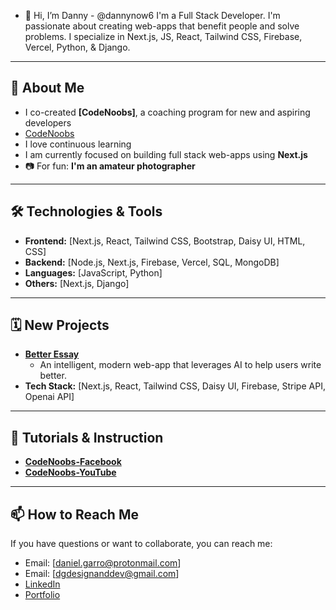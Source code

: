 - 👋 Hi, I’m Danny - @dannynow6
I'm a Full Stack Developer. I'm passionate about creating web-apps that benefit people and solve problems. I specialize in Next.js, JS, React, Tailwind CSS, Firebase, Vercel, Python, & Django.

---

## 🚀 About Me 
- I co-created **[CodeNoobs]**, a coaching program for new and aspiring developers
- [CodeNoobs](https://codenoobs.io/)
- I love continuous learning
- I am currently focused on building full stack web-apps using **Next.js**
- 📷 For fun: **I'm an amateur photographer**

---

## 🛠️ Technologies & Tools
- **Frontend:** [Next.js, React, Tailwind CSS, Bootstrap, Daisy UI, HTML, CSS]
- **Backend:** [Node.js, Next.js, Firebase, Vercel, SQL, MongoDB]
- **Languages:** [JavaScript, Python]
- **Others:** [Next.js, Django]  

---

## 🗓️ New Projects 
- **[Better Essay](https://betteressay.app/)**
    - An intelligent, modern web-app that leverages AI to help users write better. 
- **Tech Stack:** [Next.js, React, Tailwind CSS, Daisy UI, Firebase, Stripe API, Openai API]

---

## 📝 Tutorials & Instruction 
- **[CodeNoobs-Facebook](https://www.facebook.com/groups/codenoobs)**
- **[CodeNoobs-YouTube](https://www.youtube.com/@code_noobs)**

---

## 📫 How to Reach Me
If you have questions or want to collaborate, you can reach me: 
- Email: [daniel.garro@protonmail.com]
- Email: [dgdesignanddev@gmail.com]
- [LinkedIn](https://linkedin.com/in/daniel-garro-151794250/)
- [Portfolio](https://dgdesignanddev.com)
